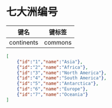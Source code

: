 # 七大洲编号

| 键名 | 键标签 |
| --- | --- |
| continents | commons |

```json
[
    {"id":"1","name":"Asia"},
    {"id":"2","name":"Africa"},
    {"id":"3","name":"North America"},
    {"id":"4","name":"South America"},
    {"id":"5","name":"Antarctica"},
    {"id":"6","name":"Europe"},
    {"id":"7","name":"Oceania"}
]
```